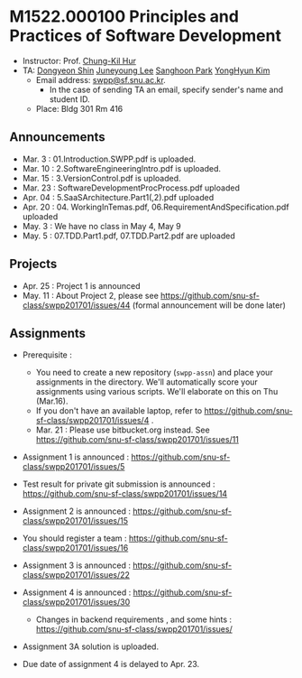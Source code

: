 
# M1522.000100 Principles and Practices of Software Development

- Instructor: Prof. [Chung-Kil Hur](http://sf.snu.ac.kr/gil.hur)
- TA: [Dongyeon Shin](http://sf.snu.ac.kr/yonghyun-kim/) [Juneyoung Lee](http://sf.snu.ac.kr/juneyoung.lee) [Sanghoon Park](http://sf.snu.ac.kr/sanghoon.park/) [YongHyun Kim](http://sf.snu.ac.kr/yonghyun-kim/)
    + Email address: [swpp@sf.snu.ac.kr](mailto:swpp@sf.snu.ac.kr).
        * In the case of sending TA an email, specify sender's name and student ID.
    + Place: Bldg 301 Rm 416

## Announcements

- Mar. 3 : 01.Introduction.SWPP.pdf is uploaded.
- Mar. 10 : 2.SoftwareEngineeringIntro.pdf is uploaded.
- Mar. 15 : 3.VersionControl.pdf is uploaded.
- Mar. 23 : SoftwareDevelopmentProcProcess.pdf uploaded
- Apr. 04 : 5.SaaSArchitecture.Part1(,2).pdf uploaded
- Apr. 20 : 04. WorkingInTemas.pdf, 06.RequirementAndSpecification.pdf uploaded
- May. 3 : We have no class in May 4, May 9
- May. 5 : 07.TDD.Part1.pdf, 07.TDD.Part2.pdf are uploaded

## Projects

- Apr. 25 : Project 1 is announced
- May. 11 : About Project 2, please see https://github.com/snu-sf-class/swpp201701/issues/44 (formal announcement will be done later)

## Assignments

- Prerequisite : 
    + You need to create a new repository (`swpp-assn`) and place your assignments in the directory. We'll automatically score your assignments using various scripts. We'll elaborate on this on Thu (Mar.16).
    + If you don't have an available laptop, refer to https://github.com/snu-sf-class/swpp201701/issues/4 .
    + Mar. 21 : Please use bitbucket.org instead. See https://github.com/snu-sf-class/swpp201701/issues/11

- Assignment 1 is announced : https://github.com/snu-sf-class/swpp201701/issues/5
- Test result for private git submission is announced : https://github.com/snu-sf-class/swpp201701/issues/14
- Assignment 2 is announced : https://github.com/snu-sf-class/swpp201701/issues/15
- You should register a team : https://github.com/snu-sf-class/swpp201701/issues/16
- Assignment 3 is announced : https://github.com/snu-sf-class/swpp201701/issues/22
- Assignment 4 is announced : https://github.com/snu-sf-class/swpp201701/issues/30
    + Changes in backend requirements , and some hints : https://github.com/snu-sf-class/swpp201701/issues/
- Assignment 3A solution is uploaded.
- Due date of assignment 4 is delayed to Apr. 23.
